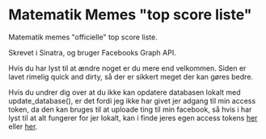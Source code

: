 # Matematik Memes "top score liste"

Matematik memes "officielle" top score liste.

Skrevet i Sinatra, og bruger Facebooks Graph API.

Hvis du har lyst til at ændre noget er du mere end velkommen. Siden er lavet rimelig quick and dirty, så der er sikkert meget der kan gøres bedre.

Hvis du undrer dig over at du ikke kan opdatere databasen lokalt med update_database(), er det fordi jeg ikke har givet jer adgang til min access token, da den kan bruges til at uploade ting til min facebook, så hvis i har lyst til at alt fungerer for jer lokalt, kan i finde jeres egen access tokens [her](https://www.youtube.com/watch?v=dQw4w9WgXcQ) eller [her](https://developers.facebook.com/tools/explorer?method=GET&path=&version=v5.0).
